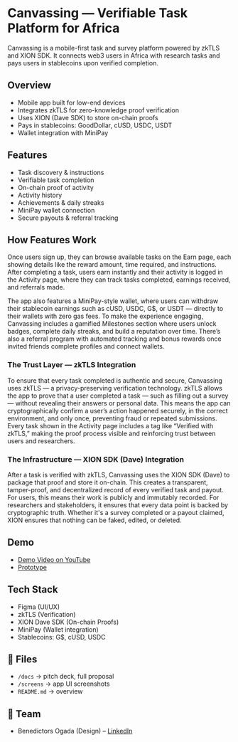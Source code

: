 # Canvassing — Verifiable Task Platform for Africa

Canvassing is a mobile-first task and survey platform powered by zkTLS and XION SDK. It connects web3 users in Africa with research tasks and pays users in stablecoins upon verified completion.

## Overview
- Mobile app built for low-end devices
- Integrates zkTLS for zero-knowledge proof verification
- Uses XION (Dave SDK) to store on-chain proofs
- Pays in stablecoins: GoodDollar, cUSD, USDC, USDT
- Wallet integration with MiniPay

## Features
- Task discovery & instructions
- Verifiable task completion
- On-chain proof of activity
- Activity history
- Achievements & daily streaks
- MiniPay wallet connection
- Secure payouts & referral tracking
  
## How Features Work

Once users sign up, they can browse available tasks on the Earn page, each showing details like the reward amount, time required, and instructions. After completing a task, users earn instantly and their activity is logged in the Activity page, where they can track tasks completed, earnings received, and referrals made. 

The app also features a MiniPay-style wallet, where users can withdraw their stablecoin earnings such as cUSD, USDC, G$, or USDT — directly to their wallets with zero gas fees. To make the experience engaging, Canvassing includes a gamified Milestones section where users unlock badges, complete daily streaks, and build a reputation over time. There’s also a referral program with automated tracking and bonus rewards once invited friends complete profiles and connect wallets.

### The Trust Layer — zkTLS Integration 

To ensure that every task completed is authentic and secure, Canvassing uses zkTLS — a privacy-preserving verification technology. zkTLS allows the app to prove that a user completed a task — such as filling out a survey — without revealing their answers or personal data. This means the app can cryptographically confirm a user’s action happened securely, in the correct environment, and only once, preventing fraud or repeated submissions. Every task shown in the Activity page includes a tag like “Verified with zkTLS,” making the proof process visible and reinforcing trust between users and researchers.

### The Infrastructure — XION SDK (Dave) Integration
After a task is verified with zkTLS, Canvassing uses the XION SDK (Dave) to package that proof and store it on-chain. This creates a transparent, tamper-proof, and decentralized record of every verified task and payout. For users, this means their work is publicly and immutably recorded. For researchers and stakeholders, it ensures that every data point is backed by cryptographic truth. Whether it's a survey completed or a payout claimed, XION ensures that nothing can be faked, edited, or deleted.



## Demo
- [Demo Video on YouTube](https://youtu.be/Li9LIXWcyjw)
- [Prototype](https://www.figma.com/proto/EuTIr7lXngLJRq63EMDqt6/Projects?node-id=519-3393&t=XVPTS8Lqb9fAJvxA-1)

## Tech Stack
- Figma (UI/UX)
- zkTLS (Verification)
- XION Dave SDK (On-chain Proofs)
- MiniPay (Wallet integration)
- Stablecoins: G$, cUSD, USDC

## 📁 Files
- `/docs` → pitch deck, full proposal
- `/screens` → app UI screenshots
- `README.md` → overview

## 👥 Team
- Benedictors Ogada (Design) – [LinkedIn](https://www.linkedin.com/in/benedictors-ogada-9b905b16a/)
